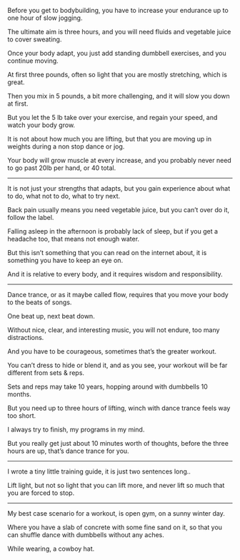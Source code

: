 Before you get to bodybuilding,
you have to increase your endurance up to one hour of slow jogging.

The ultimate aim is three hours,
and you will need fluids and vegetable juice to cover sweating.

Once your body adapt, you just add standing dumbbell exercises,
and you continue moving.

At first three pounds,
often so light that you are mostly stretching, which is great.

Then you mix in 5 pounds, a bit more challenging,
and it will slow you down at first.

But you let the 5 lb take over your exercise,
and regain your speed, and watch your body grow.

It is not about how much you are lifting,
but that you are moving up in weights during a non stop dance or jog.

Your body will grow muscle at every increase,
and you probably never need to go past 20lb per hand, or 40 total.

---

It is not just your strengths that adapts,
but you gain experience about what to do, what not to do, what to try next.

Back pain usually means you need vegetable juice,
but you can’t over do it, follow the label.

Falling asleep in the afternoon is probably lack of sleep,
but if you get a headache too, that means not enough water.

But this isn’t something that you can read on the internet about,
it is something you have to keep an eye on.

And it is relative to every body,
and it requires wisdom and responsibility.

---

Dance trance, or as it maybe called flow,
requires that you move your body to the beats of songs.

One beat up,
next beat down.

Without nice, clear, and interesting music,
you will not endure, too many distractions.

And you have to be courageous,
sometimes that’s the greater workout.

You can’t dress to hide or blend it,
and as you see, your workout will be far different from sets & reps.

Sets and reps may take 10 years,
hopping around with dumbbells 10 months.

But you need up to three hours of lifting,
winch with dance trance feels way too short.

I always try to finish,
my programs in my mind.

But you really get just about 10 minutes worth of thoughts,
before the three hours are up, that’s dance trance for you.

---

I wrote a tiny little training guide,
it is just two sentences long..

Lift light, but not so light that you can lift more,
and never lift so much that you are forced to stop.

---

My best case scenario for a workout,
is open gym, on a sunny winter day.

Where you have a slab of concrete with some fine sand on it,
so that you can shuffle dance with dumbbells without any aches.

While wearing,
a cowboy hat.
